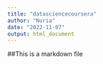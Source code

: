 ```yaml
---
title: "datasciencecoursera"
author: "Nuria"
date: "2022-11-07"
output: html_document
---
```


##This is a markdown file


